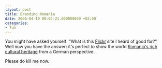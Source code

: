 ```yaml
---
layout: post
title: Branding Romania
date: 2006-04-19 00:04:21.000000000 +02:00
categories:
- fun
---
```

You might have asked yourself: "What is this <a href="http://www.flickr.com">Flickr</a> site I heard of good for?" Well now you have the answer: it's perfect to show the world <a href="http://www.flickr.com/groups/manele/pool/">Romania's rich cultural heritage</a> from a German perspective.

Please do kill me now.
